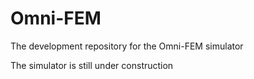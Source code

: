 # Omni-FEM
The development repository for the Omni-FEM simulator

The simulator is still under construction

